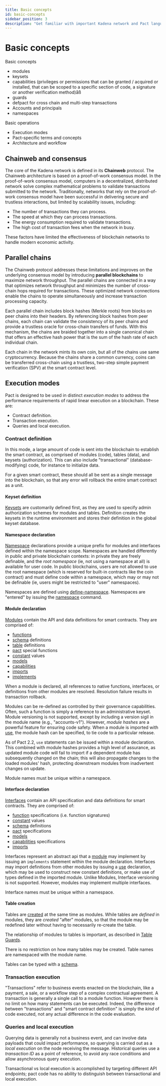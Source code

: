 ```yaml
---
title: Basic concepts
id: basic-concepts
sidebar_position: 3
description: "Get familiar with important Kadena network and Pact language concepts and terminology."
---
```


# Basic concepts


Basic concepts
- modules
- keysets
- capabilities (privileges or permissions that can be granted / acquired or installed, that can be scoped to a specific section of code, a signature or another verification method)åß
- guards
- defpact for cross chain and multi-step transactions 
- Accounts and principals 
- namespaces

Basic operations
* Execution modes
* Pact-specific terms and concepts
* Architecture and workflow

## Chainweb and consensus

The core of the Kadena network is defined in its **Chainweb** protocol.
The Chainweb architecture is based on a proof-of-work consensus model.
In the proof-of-work consensus model, computers in a decentralized, distributed network solve complex mathematical problems to validate transactions submitted to the network.
Traditionally, networks that rely on the proof-of-work consensus model have been successful in delivering secure and trustless interactions, but limited by scalability issues, including:

- The number of transactions they can process.
- The speed at which they can process transactions.
- The energy consumption required to validate transactions.
- The high cost of transaction fees when the network in busy.
  
These factors have limited the effectiveness of blockchain networks to handle modern economic activity. 

## Parallel chains

The Chainweb protocol addresses these limitations and improves on the underlying consensus model by introducing **parallel blockchains** to maximize network throughput.
The parallel chains are connected in a way that optimizes network throughput and minimizes the number of cross-chain hops required for transactions.
These optimized network connections enable the chains to operate simultaneously and increase transaction processing capacity.

Each parallel chain includes block hashes (Merkle roots) from blocks on peer chains into their headers.
By referencing block hashes from peer chains, each chain can validate the consistency of its peer chains and provide a trustless oracle for cross-chain transfers of funds.
With this mechanism, the chains are braided together into a single canonical chain that offers an effective hash power that is the sum of the hash rate of each individual chain. 

Each chain in the network mints its own coin, but all of the chains use same cryptocurrency.
Because the chains share a common currency, coins can be transferred cross-chain using a trustless, two-step simple payment verification (SPV) at the smart contract level.

## Execution modes

Pact is designed to be used in distinct _execution modes_ to address the performance requirements of rapid linear execution on a blockchain. These are:

- Contract definition.
- Transaction execution.
- Queries and local execution.

### Contract definition

In this mode, a large amount of code is sent into the blockchain to establish the smart contract, as comprised of modules (code), tables (data), and keysets (authorization). This can also include "transactional" (database-modifying) code, for instance to initialize data.

For a given smart contract, these should all be sent as a single message into the blockchain, so that any error will rollback the entire smart contract as a unit.

#### Keyset definition

[Keysets](/reference/functions/keysets) are customarily defined first, as they are used to specify admin authorization schemes for modules and tables. Definition creates the keysets in the runtime environment and stores their definition in the global keyset database.

#### Namespace declaration

[Namespace](/build/pact/advanced#namespacesh-2137443688) declarations provide a unique prefix for modules and interfaces defined within the namespace scope. Namespaces are handled differently in public and private blockchain contexts: in private they are freely definable, and the _root namespace_ (ie, not using a namespace at all) is available for user code. In public blockchains, users are not allowed to use the root namespace (which is reserved for built-in contracts like the coin contract) and must define code within a namespace, which may or may not be definable (ie, users might be restricted to "user" namespaces).

Namespaces are defined using [define-namespace](/reference/functions/general#define-namespaceh-1430035511). Namespaces are "entered" by issuing the [namespace](/reference/functions/general#namespaceh1252218203) command.

#### Module declaration

[Modules](/reference/syntax#moduleh-1068784020) contain the API and data definitions for smart contracts. They are comprised of:

- [functions](/reference/syntax#defunh95462750)
- [schema](/reference/syntax#defschemah-1003560474) definitions
- [table](/reference/syntax#deftableh661222121) definitions
- [pact](/reference/syntax#defpacth1545231271) special functions
- [constant](/reference/syntax#defconsth645951102) values
- [models](/reference/property-checking)
- [capabilities](/build/pact/advanced#capabilitiesh-1323277354)
- [imports](/reference/syntax#useh116103)
- [implements](/reference/syntax#implementsh-915384400)

When a module is declared, all references to native functions, interfaces, or definitions from other modules are resolved. Resolution failure results in transaction rollback.

Modules can be re-defined as controlled by their governance capabilities. Often, such a function is simply a reference to an administrative keyset. Module versioning is not supported, except by including a version sigil in the module name (e.g., "accounts-v1"). However, _module hashes_ are a powerful feature for ensuring code safety. When a module is imported with [use](/reference/syntax#useh116103), the module hash can be specified, to tie code to a particular release.

As of Pact 2.2, `use` statements can be issued within a module declaration. This combined with module hashes provides a high level of assurance, as updated module code will fail to import if a dependent module has subsequently changed on the chain; this will also propagate changes to the loaded modules' hash, protecting downstream modules from inadvertent changes on update.

Module names must be unique within a namespace.

#### Interface declaration

[Interfaces](/build/pact/advanced#interfacesh394925690#interfaces) contain an API specification and data definitions for smart contracts. They are comprised of:

- [function](/reference/syntax#defunh95462750) specifications (i.e. function signatures)
- [constant](/reference/syntax#defconsth645951102) values
- [schema](/reference/syntax#defschemah-1003560474) definitions
- [pact](/reference/syntax#defpacth1545231271) specifications
- [models](/reference/property-checking)
- [capabilities](/build/pact/advanced#capabilitiesh-1323277354) specifications
- [imports](/reference/syntax#useh116103)

Interfaces represent an abstract api that a [module](/reference/syntax#moduleh-1068784020) may implement by issuing an `implements` statement within the module declaration. Interfaces may import definitions from other modules by issuing a [use](/reference/syntax#useh116103#use) declaration, which may be used to construct new constant definitions, or make use of types defined in the imported module. Unlike Modules, Interface versioning is not supported. However, modules may implement multiple interfaces.

Interface names must be unique within a namespace.

#### Table creation

Tables are [created](/reference/functions/database#create-tableh447366077) at the same time as modules. While tables are _defined_ in modules, they are _created_ "after" modules, so that the module may be redefined later without having to necessarily re-create the table.

The relationship of modules to tables is important, as described in [Table Guards](/build/pact/advanced#module-table-guardsh-1588944812).

There is no restriction on how many tables may be created. Table names are namespaced with the module name.

Tables can be typed with a [schema](/reference/syntax#defschemah-1003560474).

### Transaction execution

"Transactions" refer to business events enacted on the blockchain, like a payment, a sale, or a workflow step of a complex contractual agreement. A transaction is generally a single call to a module function. However there is no limit on how many statements can be executed. Indeed, the difference between "transactions" and "smart contract definition" is simply the _kind_ of code executed, not any actual difference in the code evaluation.

### Queries and local execution

Querying data is generally not a business event, and can involve data payloads that could impact performance, so querying is carried out as a _local execution_ on the node receiving the message. Historical queries use a _transaction ID_ as a point of reference, to avoid any race conditions and allow asynchronous query execution.

Transactional vs local execution is accomplished by targeting different API endpoints; pact code has no ability to distinguish between transactional and local execution.
